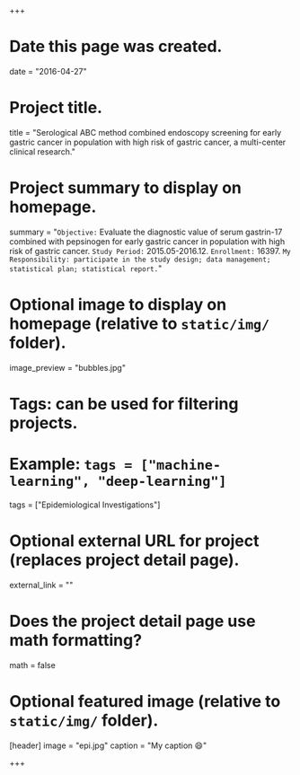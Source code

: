 +++
# Date this page was created.
date = "2016-04-27"

# Project title.
title = "Serological ABC method combined endoscopy screening for early gastric cancer in population with high risk of gastric cancer, a multi-center clinical research."

# Project summary to display on homepage.
summary = "`Objective:` Evaluate the diagnostic value of serum gastrin-17 combined with pepsinogen for early gastric cancer in population with high risk of gastric cancer. `Study Period:` 2015.05-2016.12. `Enrollment:` 16397. `My Responsibility: participate in the study design; data management; statistical plan; statistical report.`"

# Optional image to display on homepage (relative to `static/img/` folder).
image_preview = "bubbles.jpg"

# Tags: can be used for filtering projects.
# Example: `tags = ["machine-learning", "deep-learning"]`
tags = ["Epidemiological Investigations"]

# Optional external URL for project (replaces project detail page).
external_link = ""

# Does the project detail page use math formatting?
math = false

# Optional featured image (relative to `static/img/` folder).
[header]
image = "epi.jpg"
caption = "My caption :smile:"

+++
